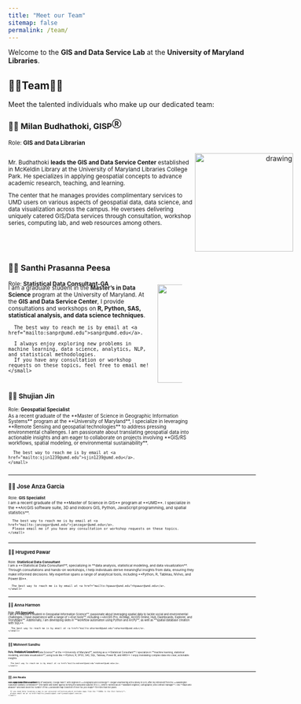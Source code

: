 ```yaml
---
title: "Meet our Team"
sitemap: false
permalink: /team/
---
```

Welcome to the **GIS and Data Service Lab** at the **University of Maryland Libraries**. 

<!-- Please feel free to visit us at {site.address} or contact us at {site.email}. -->

## 👩‍💻Team👨‍💻 

Meet the talented individuals who make up our dedicated team:

### 👨‍💻 Milan Budhathoki, GISP<sup>Ⓡ</sup>

<sub >Role: **GIS and Data Librarian**</sub >

<div style="display: flex;">
<div style="  display: inline-block;
  margin-right: -50px;
  width:75%;
  text-align: left;">

<small>

Mr. Budhathoki <b>leads the GIS and Data Service Center</b> established in McKeldin Library at the University of Maryland Libraries College Park. He specializes in applying geospatial concepts to advance academic research, teaching, and learning.

The center that he manages provides complimentary services to UMD users on various aspects of geospatial data, data science, and data visualization across the campus. He oversees delivering uniquely catered GIS/Data services through consultation, workshop series, computing lab, and web resources among others.

</small>
</div>
<div style="display: inline-block; margin-right: -300px; width:50%; text-align: right; padding:0px">
<img src="https://www.lib.umd.edu/sites/default/files/styles/optimized/public/people/mbudhathoki.png?itok=-qOwI2tI" alt="drawing" width="200"/>
</div>
<div style="clear:both;"></div>
</div>

### 👨‍💻 Santhi Prasanna Peesa 

<sub>Role: **Statistical Data Consultant-GA**</sub>

<div style="display: flex; margin-top: -20px;">
  <div style="display: inline-block; width: 75%; text-align: left; margin-right: 10px;">
    <small>
      I am a graduate student in the <b>Master’s in Data Science</b> program at the University of Maryland.  
      At the <b>GIS and Data Service Center</b>, I provide consultations and workshops on <b>R, Python, SAS, statistical analysis, and data science techniques</b>.  

      The best way to reach me is by email at <a href="mailto:sanpr@umd.edu">sanpr@umd.edu</a>.  

      I always enjoy exploring new problems in machine learning, data science, analytics, NLP, and statistical methodologies.  
      If you have any consultation or workshop requests on these topics, feel free to email me!  
    </small>
  </div>
  <div style="display: inline-block; width: 25%; text-align: right;">
    <img src="https://drive.google.com/uc?export=view&id=13Kt0T4mMQDp3d8YiDiaYSOs7uPxul4Ln" alt="Santhi Peesa" width="200"/>
  </div>
  <div style="clear:both;"></div>
</div>


### 👨‍🎓 Shujian Jin  
<sub>Role: **Geospatial Specialist**</sub>  

<div style="display: flex; margin-top: -10px;">
  <div style="display: inline-block; width: 75%; text-align: left;">
    <small>
      As a recent graduate of the **Master of Science in Geographic Information Systems** program at the **University of Maryland**,  
      I specialize in leveraging **Remote Sensing and geospatial technologies** to address pressing environmental challenges.  
      I am passionate about translating geospatial data into actionable insights and am eager to collaborate on projects  
      involving **GIS/RS workflows, spatial modeling, or environmental sustainability**.  

      The best way to reach me is by email at <a href="mailto:sjin1239@umd.edu">sjin1239@umd.edu</a>.  
    </small>
  </div>
  <div style="display: inline-block; width: 25%; text-align: right;"></div>
  <div style="clear:both;"></div>
</div>  

---

### 👨‍🎓 Jose Anza Garcia  
<sub>Role: **GIS Specialist**</sub>  

<div style="display: flex; margin-top: -10px;">
  <div style="display: inline-block; width: 75%; text-align: left;">
    <small>
      I am a recent graduate of the **Master of Science in GIS** program at **UMD**.  
      I specialize in the **ArcGIS software suite, 3D and indoors GIS, Python, JavaScript programming, and spatial statistics**.  

      The best way to reach me is by email at <a href="mailto:janzagar@umd.edu">janzagar@umd.edu</a>.  
      Please email me if you have any consultation or workshop requests on these topics.  
    </small>
  </div>
  <div style="display: inline-block; width: 25%; text-align: right;"></div>
  <div style="clear:both;"></div>
</div>  

---

### 👨‍🎓 Hrugved Pawar  
<sub>Role: **Statistical Data Consultant**</sub>  

<div style="display: flex; margin-top: -10px;">
  <div style="display: inline-block; width: 75%; text-align: left;">
    <small>
      I am a **Statistical Data Consultant**, specializing in **data analysis, statistical modeling, and data visualization**.  
      Through consultations and hands-on workshops, I help individuals derive meaningful insights from data, ensuring  
      they make informed decisions. My expertise spans a range of analytical tools, including **Python, R, Tableau, NVivo, and Power BI**.  

      The best way to reach me is by email at <a href="mailto:hpawar@umd.edu">hpawar@umd.edu</a>.  
    </small>
  </div>
  <div style="display: inline-block; width: 25%; text-align: right;"></div>
  <div style="clear:both;"></div>
</div>  

---

### 👩‍🎓 Anna Harmon  
<sub>Role: **GIS Specialist**</sub>  

<div style="display: flex; margin-top: -10px;">
  <div style="display: inline-block; width: 75%; text-align: left;">
    <small>
      I am a **Master’s student in Geospatial Information Science**, passionate about leveraging spatial data  
      to tackle social and environmental challenges.  
      I have experience with a range of **Esri tools**, including **ArcGIS Pro, ArcMap, ArcGIS Online, Hub, Dashboards, Explorer, and StoryMaps**.  
      Additionally, I am developing skills in **workflow automation using Python and ArcPy**, as well as **spatial database creation with SQL**.  

      The best way to reach me is by email at <a href="mailto:aharmon8@umd.edu">aharmon8@umd.edu</a>.  
    </small>
  </div>
  <div style="display: inline-block; width: 25%; text-align: right;"></div>
  <div style="clear:both;"></div>
</div>  

---

### 👨‍🎓 Mohneet Sandhu  
<sub>Role: **Statistical Consultant**</sub>  

<div style="display: flex; margin-top: -10px;">
  <div style="display: inline-block; width: 75%; text-align: left;">
    <small>
      I’m a **Master’s student in Data Science** at the **University of Maryland**, working as a **Statistical Consultant**.  
      I specialize in **machine learning, statistical modeling, and data visualization**, using tools like **Python, R, SPSS, SAS, SQL, Tableau, Power BI, and AWS**.  
      I enjoy translating complex data into clear, actionable insights.  

      The best way to reach me is by email at <a href="mailto:mohneet@umd.edu">mohneet@umd.edu</a>.  
    </small>
  </div>
  <div style="display: inline-block; width: 25%; text-align: right;"></div>
  <div style="clear:both;"></div>
</div>  

---

### 👨‍💻 Jim Nealis  
<sub>Role: **Map Collection Volunteer**</sub>  

<div style="display: flex; margin-top: -10px;">
  <div style="display: inline-block; width: 75%; text-align: left;">
    <small>
      I am a graduate of the **University of Maryland, College Park**, with degrees in **Geography and Sociology**.  
      I began volunteering at the library in 2011, after my retirement from the **Washington Suburban Sanitary Commission**  
      (the water and sewer agency serving the Maryland suburbs of D.C.), where I worked as an **assistant engineer, cartographer, and contract manager**.  
      I like **maps and atlases** and have been the ‘curator’ of the **McKeldin map collection of over 100,000 maps** for more than ten years.  

      If you need help locating a map in our procured collection—which includes maps from the **1800s to the 21st Century**—  
      please email me at <a href="mailto:jenealis@aol.com">jenealis@aol.com</a>.  
    </small>
  </div>
  <div style="display: inline-block; width: 25%; text-align: right;"></div>
  <div style="clear:both;"></div>
</div>  
